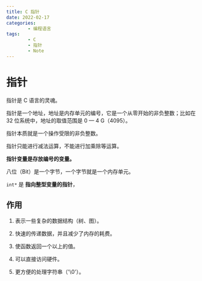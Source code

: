 ```yaml
---
title: C 指针
date: 2022-02-17
categories:
        - 编程语言
tags:
        - C
        - 指针
        - Note
---
```


# 指针

指针是 C 语言的灵魂。

指针是一个地址，地址是内存单元的编号，它是一个从零开始的非负整数；比如在 32 位系统中，地址的取值范围是 0 — 4 G（4095）。

指针本质就是一个操作受限的非负整数。

指针只能进行减法运算，不能进行加乘除等运算。

**指针变量是存放编号的变量。**

八位（Bit）是一个字节，一个字节就是一个内存单元。

`int*` 是 **指向整型变量的指针**，

## 作用

1. 表示一些复杂的数据结构（树、图）。

2. 快速的传递数据，并且减少了内存的耗费。

3. 使函数返回一个以上的值。

4. 可以直接访问硬件。

5. 更方便的处理字符串（'\0'）。
